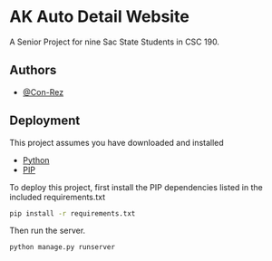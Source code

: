 
# AK Auto Detail Website

A Senior Project for nine Sac State Students in CSC 190.




## Authors

- [@Con-Rez](https://github.com/Con-Rez)


## Deployment

This project assumes you have downloaded and installed 

- [Python](https://www.python.org/downloads/)
- [PIP](https://pip.pypa.io/en/stable/installation/)

To deploy this project, first install the PIP dependencies listed in the included requirements.txt

```bash
pip install -r requirements.txt
```

Then run the server.

```bash
python manage.py runserver
```
